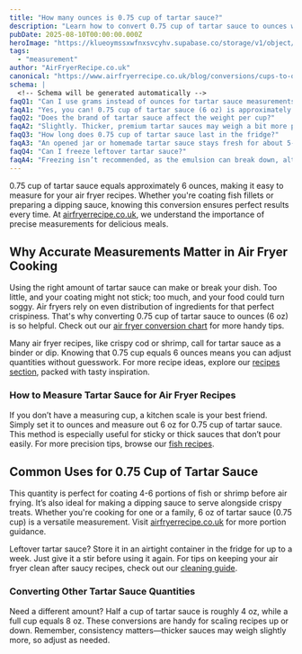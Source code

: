 ```yaml
---
title: "How many ounces is 0.75 cup of tartar sauce?"
description: "Learn how to convert 0.75 cup of tartar sauce to ounces with our easy guide. Perfect for air fryer recipes and precise measurements!"
pubDate: 2025-08-10T00:00:00.000Z
heroImage: "https://klueoymssxwfnxsvcyhv.supabase.co/storage/v1/object/public/Shmucket/how-many-ounces-is-0-75-cup-of-tartar-sauce.webp"
tags:
  - "measurement"
author: "AirFryerRecipe.co.uk"
canonical: "https://www.airfryerrecipe.co.uk/blog/conversions/cups-to-ounces/how-many-ounces-is-0-75-cup-of-tartar-sauce"
schema: |
  <!-- Schema will be generated automatically -->
faqQ1: "Can I use grams instead of ounces for tartar sauce measurements?"
faqA1: "Yes, you can! 0.75 cup of tartar sauce (6 oz) is approximately 170 grams. If your kitchen scale uses grams, this conversion makes it just as easy to measure. Many air fryer recipes provide both metric and imperial units for convenience."
faqQ2: "Does the brand of tartar sauce affect the weight per cup?"
faqA2: "Slightly. Thicker, premium tartar sauces may weigh a bit more per cup due to higher ingredient density. However, 6 oz (0.75 cup) is a reliable standard for most brands. Always check the label if precision is critical for your recipe."
faqQ3: "How long does 0.75 cup of tartar sauce last in the fridge?"
faqA3: "An opened jar or homemade tartar sauce stays fresh for about 5-7 days when refrigerated properly. Store it in an airtight container and give it a stir before reuse. If it develops an off smell or separation, it’s best to discard it."
faqQ4: "Can I freeze leftover tartar sauce?"
faqA4: "Freezing isn’t recommended, as the emulsion can break down, altering texture and flavor. It’s better to make smaller batches or use leftovers within a week. For more storage tips, visit <a href=https://www.airfryerrecipe.co.uk>airfryerrecipe.co.uk</a>."
---
```

<p>0.75 cup of tartar sauce equals approximately 6 ounces, making it easy to measure for your air fryer recipes. Whether you're coating fish fillets or preparing a dipping sauce, knowing this conversion ensures perfect results every time. At <a href=https://www.airfryerrecipe.co.uk>airfryerrecipe.co.uk</a>, we understand the importance of precise measurements for delicious meals.</p>  

<h2>Why Accurate Measurements Matter in Air Fryer Cooking</h2>  
<p>Using the right amount of tartar sauce can make or break your dish. Too little, and your coating might not stick; too much, and your food could turn soggy. Air fryers rely on even distribution of ingredients for that perfect crispiness. That's why converting 0.75 cup of tartar sauce to ounces (6 oz) is so helpful. Check out our <a href=https://www.airfryerrecipe.co.uk/air-fryer-conversion-chart>air fryer conversion chart</a> for more handy tips.</p>  

<p>Many air fryer recipes, like crispy cod or shrimp, call for tartar sauce as a binder or dip. Knowing that 0.75 cup equals 6 ounces means you can adjust quantities without guesswork. For more recipe ideas, explore our <a href=https://www.airfryerrecipe.co.uk/recipes>recipes section</a>, packed with tasty inspiration.</p>  

<h3>How to Measure Tartar Sauce for Air Fryer Recipes</h3>  
<p>If you don’t have a measuring cup, a kitchen scale is your best friend. Simply set it to ounces and measure out 6 oz for 0.75 cup of tartar sauce. This method is especially useful for sticky or thick sauces that don’t pour easily. For more precision tips, browse our <a href=https://www.airfryerrecipe.co.uk/recipe-category/fish>fish recipes</a>.</p>  

<h2>Common Uses for 0.75 Cup of Tartar Sauce</h2>  
<p>This quantity is perfect for coating 4-6 portions of fish or shrimp before air frying. It’s also ideal for making a dipping sauce to serve alongside crispy treats. Whether you're cooking for one or a family, 6 oz of tartar sauce (0.75 cup) is a versatile measurement. Visit <a href=https://www.airfryerrecipe.co.uk>airfryerrecipe.co.uk</a> for more portion guidance.</p>  

<p>Leftover tartar sauce? Store it in an airtight container in the fridge for up to a week. Just give it a stir before using it again. For tips on keeping your air fryer clean after saucy recipes, check out our <a href=https://www.airfryerrecipe.co.uk/air-fryer-cleaner>cleaning guide</a>.</p>  

<h3>Converting Other Tartar Sauce Quantities</h3>  
<p>Need a different amount? Half a cup of tartar sauce is roughly 4 oz, while a full cup equals 8 oz. These conversions are handy for scaling recipes up or down. Remember, consistency matters—thicker sauces may weigh slightly more, so adjust as needed.</p>
